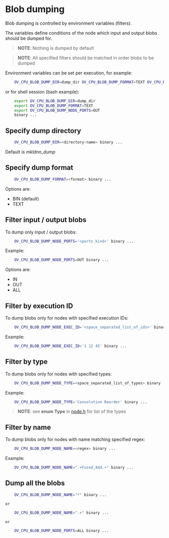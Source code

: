 # Blob dumping
Blob dumping is controlled by environment variables (filters).

The variables define conditions of the node which input and output blobs
should be dumped for.

> **NOTE**: Nothing is dumped by default

> **NOTE**: All specified filters should be matched in order blobs to be dumped

Environment variables can be set per execution, for example:
```sh
    OV_CPU_BLOB_DUMP_DIR=dump_dir OV_CPU_BLOB_DUMP_FORMAT=TEXT OV_CPU_BLOB_DUMP_NODE_PORTS=OUT binary ...
```
or for shell session (bash example):
```sh
    export OV_CPU_BLOB_DUMP_DIR=dump_dir
    export OV_CPU_BLOB_DUMP_FORMAT=TEXT
    export OV_CPU_BLOB_DUMP_NODE_PORTS=OUT
    binary ...
```
## Specify dump directory
```sh
    OV_CPU_BLOB_DUMP_DIR=<directory-name> binary ...
```
Default is *mkldnn_dump*
## Specify dump format
```sh
    OV_CPU_BLOB_DUMP_FORMAT=<format> binary ...
```
Options are:
* BIN (default)
* TEXT

## Filter input / output blobs
To dump only input / output blobs:
```sh
    OV_CPU_BLOB_DUMP_NODE_PORTS='<ports_kind>' binary ...
```
Example:
```sh
    OV_CPU_BLOB_DUMP_NODE_PORTS=OUT binary ...
```
Options are:
* IN
* OUT
* ALL

## Filter by execution ID
To dump blobs only for nodes with specified execution IDs:
```sh
    OV_CPU_BLOB_DUMP_NODE_EXEC_ID='<space_separated_list_of_ids>' binary ...
```
Example:
```sh
    OV_CPU_BLOB_DUMP_NODE_EXEC_ID='1 12 45' binary ...
```

## Filter by type
To dump blobs only for nodes with specified types:
```sh
    OV_CPU_BLOB_DUMP_NODE_TYPE=<space_separated_list_of_types> binary ...
```
Example:
```sh
    OV_CPU_BLOB_DUMP_NODE_TYPE='Convolution Reorder' binary ...
```

> **NOTE**: see **enum Type** in [node.h](../node.h) for list of the types

## Filter by name
To dump blobs only for nodes with name matching specified regex:
```sh
    OV_CPU_BLOB_DUMP_NODE_NAME=<regex> binary ...
```
Example:
```sh
    OV_CPU_BLOB_DUMP_NODE_NAME=".+Fused_Add.+" binary ...
```

## Dump all the blobs
```sh
    OV_CPU_BLOB_DUMP_NODE_NAME="*" binary ...
```
    or
```sh
    OV_CPU_BLOB_DUMP_NODE_NAME=".+" binary ...
```
    or
```sh
    OV_CPU_BLOB_DUMP_NODE_PORTS=ALL binary ...
```
